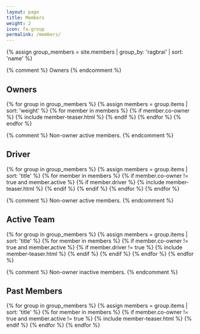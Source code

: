 ```yaml
---
layout: page
title: Members
weight: 2
icon: fa-group
permalink: /members/
---
```

<div>
{% assign group_members = site.members | group_by: 'ragbrai' | sort: 'name' %}

{% comment %} Owners {% endcomment %}
<h2>Owners</h2>
{% for group in group_members %}
{% assign members = group.items | sort: 'weight' %}
{% for member in members %}
{% if member.co-owner %}
	{% include member-teaser.html %}
{% endif %}
{% endfor %}
{% endfor %}

{% comment %} Non-owner active members. {% endcomment %}
<h2>Driver</h2>
{% for group in group_members %}
{% assign members = group.items | sort: 'title' %}
{% for member in members %}
{% if member.co-owner != true and member.active %}
{% if member.driver %}
	{% include member-teaser.html %}
{% endif %}
{% endif %}
{% endfor %}
{% endfor %}

{% comment %} Non-owner active members. {% endcomment %}
<h2>Active Team</h2>
{% for group in group_members %}
{% assign members = group.items | sort: 'title' %}
{% for member in members %}
{% if member.co-owner != true and member.active %}
{% if member.driver != true %}
	{% include member-teaser.html %}
{% endif %}
{% endif %}
{% endfor %}
{% endfor %}

{% comment %} Non-owner inactive members. {% endcomment %}
<h2>Past Members</h2>
{% for group in group_members %}
{% assign members = group.items | sort: 'title' %}
{% for member in members %}
{% if member.co-owner != true and member.active != true %}
	{% include member-teaser.html %}
{% endif %}
{% endfor %}
{% endfor %}

</div>
<script type="text/javascript">
$(document).ready(function(){
    $('[data-toggle="tooltip"]').tooltip();
});
</script>

